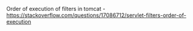 Order of execution of filters in tomcat - https://stackoverflow.com/questions/17086712/servlet-filters-order-of-execution

